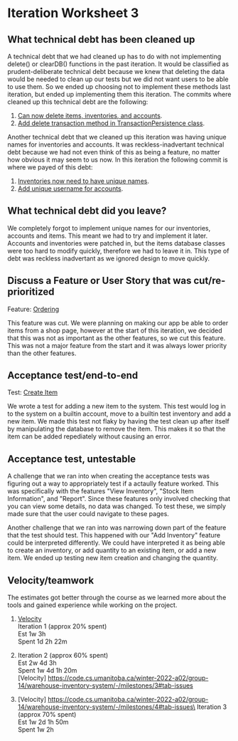 # Iteration Worksheet 3

## What technical debt has been cleaned up

A technical debt that we had cleaned up has to do with not implementing delete() or clearDB() functions in the past iteration. 
It would be classified as prudent-deliberate technical debt because we knew that deleting the data would be needed to clean up our tests but we did not want users to be able to use them.
So we ended up choosing not to implement these methods last iteration, but ended up implementing them this iteration.
The commits where cleaned up this technical debt are the following:

1.  [Can now delete items, inventories, and accounts](https://code.cs.umanitoba.ca/winter-2022-a02/group-14/warehouse-inventory-system/-/commit/bb3d413130bd9294d70946a3b4d869029c76ec3e).
2. [Add delete transaction method in TransactionPersistence class](https://code.cs.umanitoba.ca/winter-2022-a02/group-14/warehouse-inventory-system/-/commit/b6e4f68e6b83e7c8f63091bc08a2aa2b2d672b9f).

Another technical debt that we cleaned up this iteration was having unique names for inventories and accounts.
It was reckless-inadvertant technical debt because we had not even think of this as being a feature, no matter how obvious it may seem to us now.
In this iteration the following commit is where we payed of this debt:

1. [Inventories now need to have unique names](https://code.cs.umanitoba.ca/winter-2022-a02/group-14/warehouse-inventory-system/-/commit/0d192cf08c3bd98222431b955517a4a39be42747).
2. [Add unique username for accounts](https://code.cs.umanitoba.ca/winter-2022-a02/group-14/warehouse-inventory-system/-/commit/64f038a8766465ac0b7e54a57a8da016d263502c).

## What technical debt did you leave?

We completely forgot to implement unique names for our inventories, accounts and items. This meant we had to try and implement it later. Accounts and inventories were patched in, but the items database classes were too hard to modify quickly, therefore we had to leave it in. This type of debt was reckless inadvertant as we ignored design to move quickly.

## Discuss a Feature or User Story that was cut/re-prioritized

Feature: [Ordering](https://code.cs.umanitoba.ca/winter-2022-a02/group-14/warehouse-inventory-system/-/issues/16)

This feature was cut. We were planning on making our app be able to order items from a shop page, however at the start of this iteration, we decided that this was not as important as the other features, so we cut this feature. This was not a major feature from the start and it was always lower priority than the other features.

## Acceptance test/end-to-end

Test: [Create Item](https://code.cs.umanitoba.ca/winter-2022-a02/group-14/warehouse-inventory-system/-/blob/development/app/src/androidTest/java/presentation/CreateItemSystemTest.java)

We wrote a test for adding a new item to the system. This test would log in to the system on a builtin account, move to a builtin test inventory and add a new item. We made this test not flaky by having the test clean up after itself by manipulating the database to remove the item. This makes it so that the item can be added repediately without causing an error.

## Acceptance test, untestable

A challenge that we ran into when creating the acceptance tests was figuring out a way to appropriately test if a actaully feature worked.
This was specifically with the features "View Inventory", "Stock Item Information", and "Report".
Since these features only involved checking that you can view some details, no data was changed. 
To test these, we simply made sure that the user could navigate to these pages.

Another challenge that we ran into was narrowing down part of the feature that the test should test.
This happened with our "Add Inventory" feature could be interpreted differently.
We could have interpreted it as being able to create an inventory, or add quantity to an existing item, or add a new item.
We ended up testing new item creation and changing the quantity.

## Velocity/teamwork

The estimates got better through the course as we learned more about the tools and gained experience while working on the project.

1. [Velocity](https://code.cs.umanitoba.ca/winter-2022-a02/group-14/warehouse-inventory-system/-/milestones/2#tab-issues)\
Iteration 1 (approx 20% spent)\
Est 1w 3h\
Spent 1d 2h 22m

2. Iteration 2 (approx 60% spent)\
Est 2w 4d 3h\
Spent 1w 4d 1h 20m\
[Velocity] https://code.cs.umanitoba.ca/winter-2022-a02/group-14/warehouse-inventory-system/-/milestones/3#tab-issues

3. [Velocity] https://code.cs.umanitoba.ca/winter-2022-a02/group-14/warehouse-inventory-system/-/milestones/4#tab-issues\
Iteration 3 (approx 70% spent)\
Est 1w 2d 1h 50m\
Spent 1w 2h


